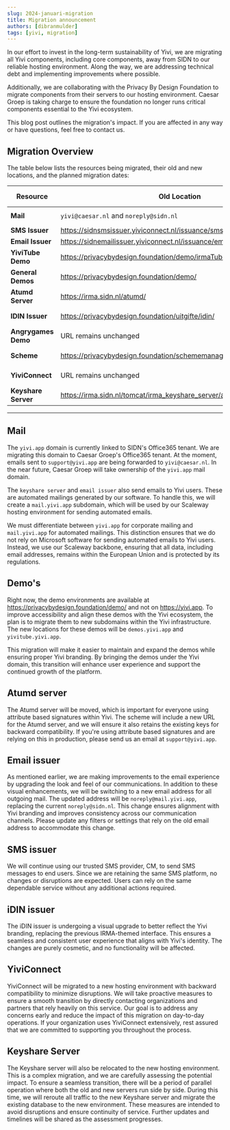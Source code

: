 ```yaml
---
slug: 2024-januari-migration
title: Migration announcement
authors: [dibranmulder]
tags: [yivi, migration]
---
```


In our effort to invest in the long-term sustainability of Yivi, we are migrating all Yivi components, including core components, away from SIDN to our reliable hosting environment. Along the way, we are addressing technical debt and implementing improvements where possible.

Additionally, we are collaborating with the Privacy By Design Foundation to migrate components from their servers to our hosting environment. Caesar Groep is taking charge to ensure the foundation no longer runs critical components essential to the Yivi ecosystem.

This blog post outlines the migration's impact. If you are affected in any way or have questions, feel free to contact us.

<!-- truncate -->

## Migration Overview
The table below lists the resources being migrated, their old and new locations, and the planned migration dates:

| **Resource**          | **Old Location**                                            | **New Location**                      | **Migration Date**   |
|------------------------|------------------------------------------------------------|---------------------------------------|-----------------------|
| **Mail**              | `yivi@caesar.nl` and `noreply@sidn.nl`         | `support@yivi.app` and `noreply@mail.yivi.app`                       | ✅ Done              |
| **SMS Issuer**        | https://sidnsmsissuer.yiviconnect.nl/issuance/sms          | https://sms-issuer.yivi.app           | ✅ Done         |
| **Email Issuer**      | https://sidnemailissuer.yiviconnect.nl/issuance/email      | https://email-issuer.yivi.app         | ✅ Done         |
| **YiviTube Demo**     | https://privacybydesign.foundation/demo/irmaTube/          | https://yivitube.yivi.app             | January 2024         |
| **General Demos**     | https://privacybydesign.foundation/demo/                   | https://demos.yivi.app                | January 2024         |
| **Atumd Server**      | https://irma.sidn.nl/atumd/                                | https://atumd.yivi.app                | January 2024         |
| **IDIN Issuer**       | https://privacybydesign.foundation/uitgifte/idin/          | https://idin-issuer.yivi.app          | January 2024         |
| **Angrygames Demo**   | URL remains unchanged                                  | URL remains unchanged           | January 2024         |
| **Scheme**            | https://privacybydesign.foundation/schememanager/pbdf/description.xml | https://scheme.yivi.app/pbdf/description.xml | February 2024         |
| **YiviConnect**       | URL remains unchanged                                      | URL remains unchanged                 | February 2024 |
| **Keyshare Server**   | https://irma.sidn.nl/tomcat/irma_keyshare_server/api/v1    | https://keyshare.staging.yivi.app/api/v1 | March 2024 |

---
<!-- truncate -->

## Mail
The `yivi.app` domain is currently linked to SIDN's Office365 tenant. We are migrating this domain to Caesar Groep's Office365 tenant. At the moment, emails sent to `support@yivi.app` are being forwarded to `yivi@caesar.nl`. In the near future, Caesar Groep will take ownership of the `yivi.app` mail domain.

The `keyshare server` and `email issuer` also send emails to Yivi users. These are automated mailings generated by our software. To handle this, we will create a `mail.yivi.app` subdomain, which will be used by our Scaleway hosting environment for sending automated emails.

We must differentiate between `yivi.app` for corporate mailing and `mail.yivi.app` for automated mailings. This distinction ensures that we do not rely on Microsoft software for sending automated emails to Yivi users. Instead, we use our Scaleway backbone, ensuring that all data, including email addresses, remains within the European Union and is protected by its regulations.

## Demo's
Right now, the demo environments are available at https://privacybydesign.foundation/demo/ and not on https://yivi.app. To improve accessibility and align these demos with the Yivi ecosystem, the plan is to migrate them to new subdomains within the Yivi infrastructure. The new locations for these demos will be `demos.yivi.app` and `yivitube.yivi.app`.

This migration will make it easier to maintain and expand the demos while ensuring proper Yivi branding. By bringing the demos under the Yivi domain, this transition will enhance user experience and support the continued growth of the platform.

## Atumd server
The Atumd server will be moved, which is important for everyone using attribute based signatures within Yivi. The scheme will include a new URL for the Atumd server, and we will ensure it also retains the existing keys for backward compatibility. If you're using attribute based signatures and are relying on this in production, please send us an email at `support@yivi.app`.

## Email issuer
As mentioned earlier, we are making improvements to the email experience by upgrading the look and feel of our communications. In addition to these visual enhancements, we will be switching to a new email address for all outgoing mail. The updated address will be `noreply@mail.yivi.app`, replacing the current `noreply@sidn.nl`. This change ensures alignment with Yivi branding and improves consistency across our communication channels. Please update any filters or settings that rely on the old email address to accommodate this change.

## SMS issuer
We will continue using our trusted SMS provider, CM, to send SMS messages to end users. Since we are retaining the same SMS platform, no changes or disruptions are expected. Users can rely on the same dependable service without any additional actions required.

## iDIN issuer
The iDIN issuer is undergoing a visual upgrade to better reflect the Yivi branding, replacing the previous IRMA-themed interface. This ensures a seamless and consistent user experience that aligns with Yivi's identity. The changes are purely cosmetic, and no functionality will be affected.

## YiviConnect
YiviConnect will be migrated to a new hosting environment with backward compatibility to minimize disruptions. We will take proactive measures to ensure a smooth transition by directly contacting organizations and partners that rely heavily on this service. Our goal is to address any concerns early and reduce the impact of this migration on day-to-day operations. If your organization uses YiviConnect extensively, rest assured that we are committed to supporting you throughout the process.

## Keyshare Server
The Keyshare server will also be relocated to the new hosting environment. This is a complex migration, and we are carefully assessing the potential impact. To ensure a seamless transition, there will be a period of parallel operation where both the old and new servers run side by side. During this time, we will reroute all traffic to the new Keyshare server and migrate the existing database to the new environment. These measures are intended to avoid disruptions and ensure continuity of service. Further updates and timelines will be shared as the assessment progresses.

